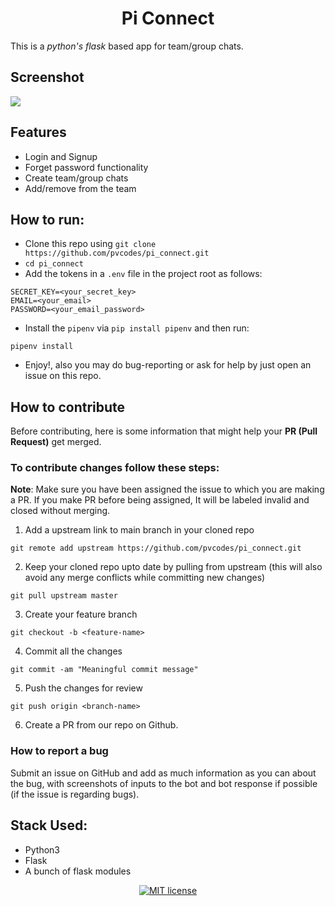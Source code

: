 <h1 align='center'>Pi Connect</h1>
<p>
This is a <i>python's flask</i> based app for team/group chats.

</p>

## Screenshot

  <img src='https://user-images.githubusercontent.com/54075838/123537687-5f3a2880-d74e-11eb-979c-a6e82f7f1b8f.png'>

## Features

- Login and Signup
- Forget password functionality
- Create team/group chats
- Add/remove from the team

## How to run:

- Clone this repo using `git clone https://github.com/pvcodes/pi_connect.git`
- `cd pi_connect`
- Add the tokens in a `.env` file in the project root as follows:

```text
SECRET_KEY=<your_secret_key>
EMAIL=<your_email>
PASSWORD=<your_email_password>
```

- Install the `pipenv` via `pip install pipenv` and then run:

```
pipenv install
```

- Enjoy!, also you may do bug-reporting or ask for help by just open an issue on this repo.

## How to contribute

Before contributing, here is some information that might help your **PR (Pull Request)** get merged.

### To contribute changes follow these steps:

**Note**: Make sure you have been assigned the issue to which you are making a PR. If you make PR before being assigned, It will be labeled invalid and closed without merging.

1. Add a upstream link to main branch in your cloned repo

```
git remote add upstream https://github.com/pvcodes/pi_connect.git
```

2. Keep your cloned repo upto date by pulling from upstream (this will also avoid any merge conflicts while committing new changes)

```
git pull upstream master
```

3. Create your feature branch

```
git checkout -b <feature-name>
```

4. Commit all the changes

```
git commit -am "Meaningful commit message"
```

5. Push the changes for review

```
git push origin <branch-name>
```

6. Create a PR from our repo on Github.

### How to report a bug

Submit an issue on GitHub and add as much information as you can about the bug, with screenshots of inputs to the bot and bot response if possible (if the issue is regarding bugs).

## Stack Used:

- Python3
- Flask
- A bunch of flask modules

<div align="center">
<a href="docs/LICENSE.md"><img src="https://img.shields.io/github/license/pvcodes/pi_chatter/?style=flat-square" alt="MIT license"></a>
</div>

